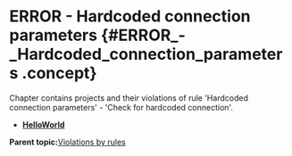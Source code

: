 # ERROR - Hardcoded connection parameters {#ERROR_-_Hardcoded_connection_parameters .concept}

Chapter contains projects and their violations of rule 'Hardcoded connection parameters' - 'Check for hardcoded connection'.

-   **[HelloWorld](../../qa/rules/Hardcoded_connection_parameters/violation1.md)**  


**Parent topic:**[Violations by rules](../../qa/common/violationsByRules.md)

